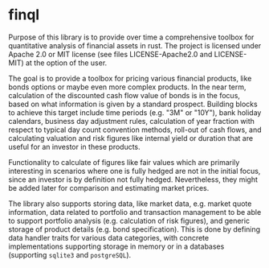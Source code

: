 # finql

Purpose of this library is to provide over time a comprehensive toolbox
for quantitative analysis of financial assets in rust.
The project is licensed under Apache 2.0 or MIT license (see files LICENSE-Apache2.0 and LICENSE-MIT)
at the option of the user.

The goal is to provide a toolbox for pricing various financial products, like bonds options or maybe
even more complex products. In the near term, calculation of the discounted cash flow value of bonds
is in the focus, based on what information is given by a standard prospect. Building blocks to achieve
this target include time periods (e.g. "3M" or "10Y"), bank holiday calendars, business day adjustment
rules, calculation of year fraction with respect to typical day count convention methods, roll-out of
cash flows, and calculating valuation and risk figures like internal yield or duration that are useful 
for an investor in these products. 

Functionality to calculate of figures like fair values which are primarily interesting in scenarios 
where one is fully hedged are not in the initial focus, since an investor is by definition not
fully hedged. Nevertheless, they might be added later for comparison and estimating market prices.

The library also supports storing data, like market data, e.g. market quote information, data related
to portfolio and transaction management to be able to support portfolio analysis (e.g. calculation
of risk figures), and generic storage of product details (e.g. bond specification). This is done by
defining data handler traits for various data categories, with concrete implementations supporting
storage in memory or in a databases (supporting `sqlite3` and `postgreSQL`).

